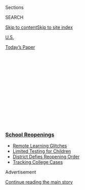 <div id="app">

<div>

<div>

<div>

<div class="NYTAppHideMasthead css-1q2w90k e1suatyy0">

<div class="section css-ui9rw0 e1suatyy2">

<div class="css-eph4ug er09x8g0">

<div class="css-6n7j50">

</div>

<span class="css-1dv1kvn">Sections</span>

<div class="css-10488qs">

<span class="css-1dv1kvn">SEARCH</span>

</div>

[Skip to content](#site-content)[Skip to site
index](#site-index)

</div>

<div id="masthead-section-label" class="css-1wr3we4 eaxe0e00">

[U.S.](https://www.nytimes3xbfgragh.onion/section/us)

</div>

<div class="css-10698na e1huz5gh0">

</div>

</div>

<div id="masthead-bar-one" class="section hasLinks css-15hmgas e1csuq9d3">

<div class="css-uqyvli e1csuq9d0">

</div>

<div class="css-1uqjmks e1csuq9d1">

</div>

<div class="css-9e9ivx">

[](https://myaccount.nytimes3xbfgragh.onion/auth/login?response_type=cookie&client_id=vi)

</div>

<div class="css-1bvtpon e1csuq9d2">

[Today’s
Paper](https://www.nytimes3xbfgragh.onion/section/todayspaper)

</div>

</div>

</div>

</div>

<div data-aria-hidden="false">

<div id="site-content" data-role="main">

<div>

<div class="css-1aor85t" style="opacity:0.000000001;z-index:-1;visibility:hidden">

<div class="css-1hqnpie">

<div class="css-epjblv">

<span class="css-17xtcya">[U.S.](/section/us)</span><span class="css-x15j1o">|</span><span class="css-fwqvlz">Newsom
Order Would Keep Most California Schools
Online</span>

</div>

<div class="css-k008qs">

<div class="css-1iwv8en">

<span class="css-18z7m18"></span>

<div>

</div>

</div>

<span class="css-1n6z4y">https://nyti.ms/32uOzYU</span>

<div class="css-1705lsu">

<div class="css-4xjgmj">

<div class="css-4skfbu" data-role="toolbar" data-aria-label="Social Media Share buttons, Save button, and Comments Panel with current comment count" data-testid="share-tools">

  - 
  - 
  - 
  - 
    
    <div class="css-6n7j50">
    
    </div>

  - 

</div>

</div>

</div>

</div>

</div>

</div>

<div class="css-13pd83m">

<div class="css-l9svim">

### [<span class="css-pa1jbp"><span class="css-1rxm0ex">School</span><span class="css-1rxm0ex"> Reopenings</span></span>](https://www.nytimes3xbfgragh.onion/spotlight/schools-reopening?name=styln-coronavirus-schools-reopening&region=TOP_BANNER&block=storyline_menu_recirc&action=click&pgtype=Article&impression_id=2e750d70-f4c1-11ea-8aec-23400fafd7a4&variant=undefined)

  - <span class="css-1qkutce">[Remote Learning
    Glitches](https://www.nytimes3xbfgragh.onion/2020/09/08/us/school-districts-cyberattacks-glitches.html?name=styln-coronavirus-schools-reopening&region=TOP_BANNER&block=storyline_menu_recirc&action=click&pgtype=Article&impression_id=2e753480-f4c1-11ea-8aec-23400fafd7a4&variant=undefined)</span>
  - <span class="css-1qkutce">[Limited Testing for
    Children](https://www.nytimes3xbfgragh.onion/2020/09/08/upshot/children-testing-shortfalls-virus.html?name=styln-coronavirus-schools-reopening&region=TOP_BANNER&block=storyline_menu_recirc&action=click&pgtype=Article&impression_id=2e753481-f4c1-11ea-8aec-23400fafd7a4&variant=undefined)</span>
  - <span class="css-1qkutce">[District Defies Reopening
    Order](https://www.nytimes3xbfgragh.onion/2020/09/10/us/des-moines-school-opening-coronavirus.html?name=styln-coronavirus-schools-reopening&region=TOP_BANNER&block=storyline_menu_recirc&action=click&pgtype=Article&impression_id=2e753482-f4c1-11ea-8aec-23400fafd7a4&variant=undefined)</span>
  - <span class="css-1qkutce">[Tracking College
    Cases](https://www.nytimes3xbfgragh.onion/interactive/2020/us/covid-college-cases-tracker.html?name=styln-coronavirus-schools-reopening&region=TOP_BANNER&block=storyline_menu_recirc&action=click&pgtype=Article&impression_id=2e753483-f4c1-11ea-8aec-23400fafd7a4&variant=undefined)</span>

</div>

</div>

<div id="top-wrapper" class="css-1sy8kpn">

<div id="top-slug" class="css-l9onyx">

Advertisement

</div>

[Continue reading the main
story](#after-top)

<div class="ad top-wrapper" style="text-align:center;height:100%;display:block;min-height:250px">

<div id="top" class="place-ad" data-position="top" data-size-key="top">

</div>

</div>

<div id="after-top">

</div>

</div>

<div>

<div id="sponsor-wrapper" class="css-1hyfx7x">

<div id="sponsor-slug" class="css-19vbshk">

Supported by

</div>

[Continue reading the main
story](#after-sponsor)

<div id="sponsor" class="ad sponsor-wrapper" style="text-align:center;height:100%;display:block">

</div>

<div id="after-sponsor">

</div>

</div>

<div class="css-186x18t">

</div>

<div class="css-1vkm6nb ehdk2mb0">

# Newsom Order Would Keep Most California Schools Online

</div>

Districts in counties with rising caseloads will be required to teach
remotely until conditions improve.

<div class="css-79elbk" data-testid="photoviewer-wrapper">

<div class="css-z3e15g" data-testid="photoviewer-wrapper-hidden">

</div>

<div class="css-1a48zt4 ehw59r15" data-testid="photoviewer-children">

![<span class="css-16f3y1r e13ogyst0" data-aria-hidden="true">Students
at Buena Vista Middle School in San Francisco in February before the
coronavirus outbreak forced school buildings to
close.</span><span class="css-cnj6d5 e1z0qqy90" itemprop="copyrightHolder"><span class="css-1ly73wi e1tej78p0">Credit...</span><span><span>Jim
Wilson/The New York
Times</span></span></span>](https://static01.graylady3jvrrxbe.onion/images/2020/07/17/us/17virus-calschools/17virus-calschools-articleLarge.jpg?quality=75&auto=webp&disable=upscale)

</div>

</div>

<div class="css-18e8msd">

<div class="css-vp77d3 epjyd6m0">

<div class="css-hus3qt ey68jwv0" data-aria-hidden="true">

[![Jill
Cowan](https://static01.graylady3jvrrxbe.onion/images/2018/12/10/multimedia/author-jill-cowan/author-jill-cowan-thumbLarge.png
"Jill Cowan")](https://www.nytimes3xbfgragh.onion/by/jill-cowan)

</div>

<div class="css-1baulvz">

By [<span class="css-1baulvz last-byline" itemprop="name">Jill
Cowan</span>](https://www.nytimes3xbfgragh.onion/by/jill-cowan)

</div>

</div>

  - 
    
    <div class="css-ld3wwf e16638kd2">
    
    Published July 17, 2020Updated July 24,
    2020
    
    </div>

  - 
    
    <div class="css-4xjgmj">
    
    <div class="css-pvvomx" data-role="toolbar" data-aria-label="Social Media Share buttons, Save button, and Comments Panel with current comment count" data-testid="share-tools">
    
      - 
      - 
      - 
      - 
        
        <div class="css-6n7j50">
        
        </div>
    
      - 
    
    </div>
    
    </div>

</div>

</div>

<div class="section meteredContent css-1r7ky0e" name="articleBody" itemprop="articleBody">

<div class="css-1fanzo5 StoryBodyCompanionColumn">

<div class="css-53u6y8">

LOS ANGELES — Responding to [soaring coronavirus
infections](https://www.nytimes3xbfgragh.onion/interactive/2020/us/california-coronavirus-cases.html)
and growing concern from teachers, Gov. Gavin Newsom of
[California](https://www.nytimes3xbfgragh.onion/2020/07/24/us/ca-schools-reopening.html)
announced new rules on Friday that would force many of the state’s
districts to teach remotely when school starts next month.

More than 80 percent of the state’s population lives in counties that
would currently not qualify for
[schools](https://www.nytimes3xbfgragh.onion/2020/07/24/us/ca-schools-reopening.html)
to reopen based on their surging caseloads and hospitalization rates.
The rules would also require most students to wear masks in classrooms
and force schools that do hold in-person classes to shut down if enough
students or employees test positive for the virus.

“We all prefer in-classroom instruction for all the obvious reasons,”
Mr. Newsom said, “but only if it can be done safely.”

</div>

</div>

<div>

</div>

<div class="css-1fanzo5 StoryBodyCompanionColumn">

<div class="css-53u6y8">

The announcement comes at the end of a week in which many school
districts across the state and the country, including California’s two
largest, [Los Angeles and San
Diego](https://www.nytimes3xbfgragh.onion/2020/07/13/us/lausd-san-diego-school-reopening.html),
abandoned plans for in-person instruction, saying they would start the
school year remotely, and in which California announced [a sweeping
rollback](https://www.nytimes3xbfgragh.onion/2020/07/14/us/california-counties-reopening.html)
of plans to reopen businesses.

</div>

</div>

<div class="css-1fanzo5 StoryBodyCompanionColumn">

<div class="css-53u6y8">

*\[Sign up* [*for California
Today*](https://www.nytimes3xbfgragh.onion/newsletters/california-today)*,
our newsletter from the Golden State.\]*

Education leaders in Houston, Atlanta, Nashville, Arlington, Va., and
Broward County, Fla., also said this week that they planned to open the
academic year online, despite [pressure from President
Trump](https://www.nytimes3xbfgragh.onion/2020/07/14/us/coronavirus-schools-fall.html)
and some Republican governors who want students in their classrooms five
days a week.

In Texas, where state officials had previously put limits on online
schooling, [new
guidelines](https://pbs.twimg.com/media/EdI6_hZWkAAG24Y.jpg) were issued
Friday that would allow as many as eight weeks of online-only
instruction when schools return next month.

And leaders of Chicago’s public school system, the nation’s
third-largest district after New York and Los Angeles, said on Friday
that they were planning for a mix of in-person and online classes. But
they stressed that the announcement was a tentative framework, with a
final plan expected in August. New York City schools are also planning
an in-person and online mix.

The California rules announced on Friday would require schools in
counties that the state has put on a “watchlist” — [based on
indicators](https://www.cdph.ca.gov/Programs/CID/DCDC/Pages/COVID-19/COVID19CountyDataTable.aspx)
that include new infections per capita, the test positivity rate and the
hospitalization rate — to teach online until conditions improve.
Currently, 33 of the state’s 58 counties, including many of the most
populated, [are on the
list](https://www.cdph.ca.gov/Programs/CID/DCDC/Pages/COVID-19/CountyMonitoringDataStep2.aspx).

</div>

</div>

<div class="css-1fanzo5 StoryBodyCompanionColumn">

<div class="css-53u6y8">

Counties would have to be off the list for at least two weeks before
their classrooms would be allowed to reopen, but the decision would
still be up to local officials on whether to resume in-person classes,
the governor said.

<div id="NYT_MAIN_CONTENT_1_REGION" class="css-9tf9ac">

<div>

</div>

</div>

Many districts in those counties had already said they would start the
academic year online, including San Francisco, Oakland, Sacramento, Long
Beach, Santa Ana and San Bernardino. But at least a few districts that
had planned to hold in-person classes would be required to switch.

“Quite frankly, we are going to have to pivot, which is my new least
favorite word,” said Eimear O’Farrell, the superintendent of Clovis
Unified School District in Fresno County, which is on the watchlist.

On Wednesday, the [Central Valley
district](https://www.cusd.com/CUSDAt-A-Glance.aspx) with about 43,000
students [had rolled
out](https://www.fresnobee.com/news/coronavirus/article244300057.html)
what Ms. O’Farrell described as a painstakingly developed plan to
welcome students back to classrooms in August.

“It is a challenge and a source of frustration for us,” she said in a
virtual news conference on Friday afternoon. “Every superintendent has
been aiming to get this information out in time.”

The statewide rules would also require teachers and staff members in
schools that are allowed to reopen to maintain six feet of physical
distance with one another and children, and mandate masks for students
in third grade and up. Younger children would be encouraged but not
required to wear face coverings, and all children would be encouraged to
maintain six feet of distance.

The guidelines recommend that school employees be tested regularly for
the coronavirus, something teachers across the country have been pushing
for, although the federal Centers for Disease Control and Prevention has
said doing so [is not
necessary](https://www.cdc.gov/coronavirus/2019-ncov/community/schools-childcare/k-12-testing.html),
and scaling up testing has been a challenge.

</div>

</div>

<div class="css-1fanzo5 StoryBodyCompanionColumn">

<div class="css-53u6y8">

Mr. Newsom’s unveiling of a statewide framework for schools marked a
contrast to his usual reluctance to apply one set of policies for all of
California, which he has often described as a kind of [nation-state unto
itself](https://www.nytimes3xbfgragh.onion/2020/04/14/us/california-coronavirus-newsom-nation-state.html),
with roughly 40 million residents spread across a vast and varied
geography.

By and large, [Californians have said they are
supportive](https://www.nytimes3xbfgragh.onion/2020/06/04/us/california-newsom-coronavirus.html)
of restrictions aimed at curbing the spread of the virus. But Mr. Newsom
has been hesitant to impose statewide orders, instead repeating that
“localism is determinative” and allowing counties to drive much of
their own reopening.

The results have been at times confusing for residents attempting to
navigate [a patchwork of
restrictions](https://www.nytimes3xbfgragh.onion/article/coronavirus-california-reopening-phases.html)
— though on Monday, in response to climbing numbers of new cases and
shrinking hospital capacity in some areas, he announced the most
[sweeping statewide
rollback](https://www.nytimes3xbfgragh.onion/2020/07/14/us/california-counties-reopening.html)
yet of efforts to reopen many businesses.

Still, the state’s efforts have met pushback from conservative
officials, largely in more rural parts of the state where the virus has
hit less hard, but also in some populous counties.

In Orange County, where local officials have taken public stances
[against many of the state’s
restrictions](https://www.nytimes3xbfgragh.onion/aponline/2020/07/14/us/ap-us-virus-outbreak-school-politics.html),
the [Board of Education voted this week to
recommend](https://www.ocregister.com/2020/07/15/wagner-chau-back-away-from-controversial-school-board-recommendation/)
that schools reopen without requiring students to wear masks — a
decision that sparked widespread outcry. But the board is largely
advisory and does not carry authority over the county’s more than two
dozen districts, and many education leaders there have said they will
adhere to state and county public health
recommendations.

<div id="NYT_MAIN_CONTENT_3_REGION" class="css-9tf9ac">

<div>

<div id="styln-prism-freeform-1596575370630" class="section interactive-content interactive-size-medium css-1ftcdic">

<div class="css-17ih8de interactive-body">

<div id="prism-freeform-block-55341" class="css-19mumt8" data-role="complementary" data-storyline="School Reopenings" data-truncated="false" tabindex="0">

<div class="css-a8d9oz">

<div>

[](https://www.nytimes3xbfgragh.onion/spotlight/schools-reopening?action=click&pgtype=Article&state=default&region=MAIN_CONTENT_3&context=storylines_keepup)

### School Reopenings ›

#### Back to School

Updated Sept. 11, 2020

The latest on how schools are reopening amid the pandemic.

  -   - School officials in Des Moines are refusing to hold in-person
        classes, [despite an order from Iowa’s governor and a judge’s
        ruling](https://www.nytimes3xbfgragh.onion/2020/09/10/us/des-moines-school-opening-coronavirus.html?action=click&pgtype=Article&state=default&region=MAIN_CONTENT_3&context=storylines_keepup),
        risking school funding and their jobs because they think it’s
        unsafe.
      - The University of Illinois at Urbana-Champaign had one of the
        most comprehensive plans by a major college to keep the virus
        under control. But it [failed to account for students
        partying](https://www.nytimes3xbfgragh.onion/2020/09/10/health/university-illinois-covid.html?action=click&pgtype=Article&state=default&region=MAIN_CONTENT_3&context=storylines_keepup).
      - College students are [using apps to shame their
        schools](https://www.nytimes3xbfgragh.onion/2020/09/10/technology/coronavirus-quarantines-college.html?action=click&pgtype=Article&state=default&region=MAIN_CONTENT_3&context=storylines_keepup) into
        better coronavirus plans.
      - For some families, the pandemic [has meant a return to their
        native
        languages](https://www.nytimes3xbfgragh.onion/2020/09/10/parenting/family-second-language-coronavirus.html?action=click&pgtype=Article&state=default&region=MAIN_CONTENT_3&context=storylines_keepup).

<div id="styln-survey-component-55341" class="styln-survey-component">

</div>

</div>

</div>

</div>

</div>

</div>

</div>

</div>

That difficulty is mirrored at the federal level, where guidance on the
safety of reopening schools has been unsteady.

On Friday, the C.D.C. postponed releasing new guidance amid a clash with
Mr. Trump, who this month criticized the agency’s proposed school
reopening guidelines as [“very tough and
expensive.”](https://www.nytimes3xbfgragh.onion/2020/07/08/us/politics/trump-schools-reopening.html)
A copy of the draft rules to which Mr. Trump apparently objected,
outlined in a [document obtained by The New York
Times](https://www.nytimes3xbfgragh.onion/2020/07/10/us/politics/trump-schools-reopening.html)
and marked “For Internal Use Only,” warned that fully reopening schools
remained “the highest risk” for spreading the virus.

</div>

</div>

<div class="css-1fanzo5 StoryBodyCompanionColumn">

<div class="css-53u6y8">

But without being able to send their children to school, parents must
shoulder huge burdens, which affects their ability to work. Tens of
millions of school children are [falling behind
academically](https://www.nytimes3xbfgragh.onion/2020/06/05/us/coronavirus-education-lost-learning.html),
and the trends will widen existing socioeconomic gaps.

Some educators [are fearful and angry about the prospect of returning to
schools](https://www.nytimes3xbfgragh.onion/2020/07/11/us/virus-teachers-classrooms.html)
with unanswered questions. The 310,000-member California Teachers
Association [urged state
leaders](https://aarjb2jw4n53e35fhbquj418-wpengine.netdna-ssl.com/wp-content/uploads/2020/07/CTA-Elected-Leaders-COVID-Letter-7.8.20.pdf)
this month to require districts to start the year “under robust distance
learning protocols” and described even a hybrid model as “high-risk.”

On Friday, the president of the California Federation of Teachers, which
represents 120,000 school employees, said the state’s new guidelines did
not go far enough to protect them. He objected to the state’s
willingness to allow waivers for some schools in counties on the
watchlist, as well as the lack of mandatory social distancing and
testing for all students.

“This updated guidance still allows for an ‘acceptable amount of harm’
to come to our students, their families and our education
professionals,” the president, Jeff Freitas, said in a statement,
demanding that schools across California continue to provide remote
learning until “the governor can ensure adequate safety measures
throughout the state.”

Erin Springer, who teaches fifth grade at a charter school in Inglewood,
said that starting the new year with remote learning has felt inevitable
since the beginning of summer. She said she wished the call had been
made sooner, so that she and her colleagues could have prepared.

“Almost every teacher I know felt like we were just wasting time,” Ms.
Springer said.

Mr. Newsom emphasized that education officials across the state would be
working hard to ensure that all students would have access to “rigorous
distance learning,” including access to devices and connectivity and
live interactions every day with teachers and other students.

He added that leaders would pay specific attention to students who are
homeless, in the foster care system, or who are English language
learners. The state, he said, has put $5.3 billion in additional money
toward those efforts.

</div>

</div>

<div class="css-1fanzo5 StoryBodyCompanionColumn">

<div class="css-53u6y8">

“We want to create some sense of equivalency,” Mr. Newsom said.

In Marin County, a Bay Area suburb that is on the state’s watchlist,
Brooke Palizi, a mother of two elementary school students, said the
district recently announced that parents would be able to choose between
letting their children attend socially distant in-person classes, remote
learning, and a virtual academy akin to home schooling.

The new guidelines, she said, at least take the guesswork out of her
children’s back-to-school plans.

“A decision’s been made, instead of it being up in the air, which is
annoying,” she said.

Dan Levin contributed reporting from New York.

</div>

</div>

<div>

</div>

</div>

<div>

</div>

<div>

</div>

<div>

</div>

<div>

<div id="bottom-wrapper" class="css-1ede5it">

<div id="bottom-slug" class="css-l9onyx">

Advertisement

</div>

[Continue reading the main
story](#after-bottom)

<div id="bottom" class="ad bottom-wrapper" style="text-align:center;height:100%;display:block;min-height:90px">

</div>

<div id="after-bottom">

</div>

</div>

</div>

</div>

</div>

## Site Index

<div>

</div>

## Site Information Navigation

  - [© <span>2020</span> <span>The New York Times
    Company</span>](https://help.nytimes3xbfgragh.onion/hc/en-us/articles/115014792127-Copyright-notice)

<!-- end list -->

  - [NYTCo](https://www.nytco.com/)
  - [Contact
    Us](https://help.nytimes3xbfgragh.onion/hc/en-us/articles/115015385887-Contact-Us)
  - [Work with us](https://www.nytco.com/careers/)
  - [Advertise](https://nytmediakit.com/)
  - [T Brand Studio](http://www.tbrandstudio.com/)
  - [Your Ad
    Choices](https://www.nytimes3xbfgragh.onion/privacy/cookie-policy#how-do-i-manage-trackers)
  - [Privacy](https://www.nytimes3xbfgragh.onion/privacy)
  - [Terms of
    Service](https://help.nytimes3xbfgragh.onion/hc/en-us/articles/115014893428-Terms-of-service)
  - [Terms of
    Sale](https://help.nytimes3xbfgragh.onion/hc/en-us/articles/115014893968-Terms-of-sale)
  - [Site
    Map](https://spiderbites.nytimes3xbfgragh.onion)
  - [Help](https://help.nytimes3xbfgragh.onion/hc/en-us)
  - [Subscriptions](https://www.nytimes3xbfgragh.onion/subscription?campaignId=37WXW)

</div>

</div>

</div>

</div>
